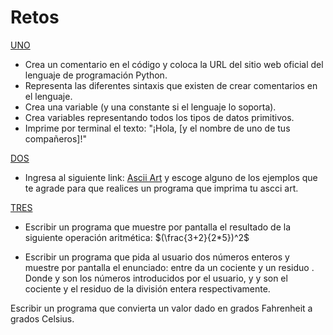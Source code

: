 # Retos

[UNO](./SolucionRetos/UNO.py)

- Crea un comentario en el código y coloca la URL del sitio web oficial del lenguaje de programación Python.
- Representa las diferentes sintaxis que existen de crear comentarios en el lenguaje.
- Crea una variable (y una constante si el lenguaje lo soporta).
- Crea variables representando todos los tipos de datos primitivos.
- Imprime por terminal el texto: "¡Hola, [y el nombre de uno de tus compañeros]!"

[DOS](./SolucionRetos/DOS.py)

- Ingresa al siguiente link: [Ascii Art](https://www.asciiart.eu/) y escoge alguno de los ejemplos que te agrade para que realices un programa que imprima tu ascci art.

[TRES](./SolucionRetos/TRES.py)

- Escribir un programa que muestre por pantalla el resultado de la siguiente operación aritmética: $(\frac{3+2}{2*5})^2$ 

- Escribir un programa que pida al usuario dos números enteros y muestre por pantalla el enunciado: <n> entre <m> da un cociente <c> y un residuo <r>. 
Donde <n> y <m> son los números introducidos por el usuario, y <c> y <r> son el cociente y el residuo de la división entera respectivamente. 

Escribir un programa que convierta un valor dado en grados
Fahrenheit a grados Celsius.